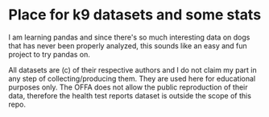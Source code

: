 # Place for k9 datasets and some stats

I am learning pandas and since there's so much interesting data on dogs that has never been properly analyzed, this sounds like an easy and fun project to try pandas on.

All datasets are (c) of their respective authors and I do not claim my part in any step of collecting/producing them. They are used here for educational purposes only. The OFFA does not allow the public reproduction of their data, therefore the health test reports dataset is outside the scope of this repo.
